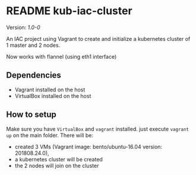 # README kub-iac-cluster

Version: *1.0-0*

An IAC project using Vagrant to create and initialize a kubernetes cluster of 1 master and 2 nodes.

Now works with flannel (using eth1 interface)

## Dependencies
- Vagrant installed on the host
- VirtualBox installed on the host

## How to setup
Make sure you have `VirtualBox` and `vagrant` installed.
just execute `vagrant up` on the main folder.
There will be:
- created 3 VMs (Vagrant image: bento/ubuntu-16.04 version: 201808.24.0),
- a kubernetes cluster will be created 
- the 2 nodes will join on the cluster

